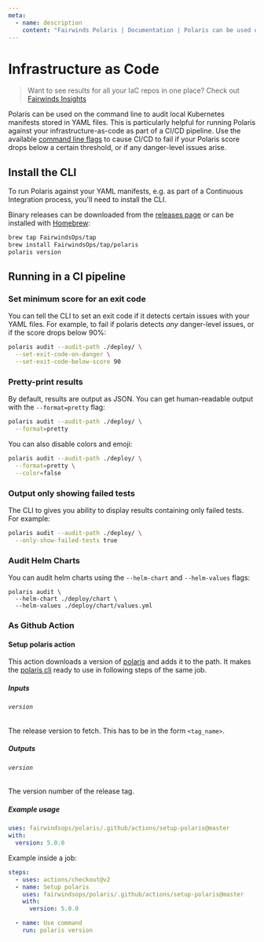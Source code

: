```yaml
---
meta:
  - name: description
    content: "Fairwinds Polaris | Documentation | Polaris can be used on the command line to audit local Kubernetes manifests stored in YAML files."
---
```

# Infrastructure as Code
> Want to see results for all your IaC repos in one place? Check out
> [Fairwinds Insights](https://www.fairwinds.com/fairwinds-polaris-upgrade)

Polaris can be used on the command line to audit local Kubernetes manifests stored in YAML files.
This is particularly helpful for running Polaris against your infrastructure-as-code as part of a
CI/CD pipeline. Use the available [command line flags](#running-in-a-ci-pipeline)
to cause CI/CD to fail if your Polaris score drops below a certain threshold, or if any danger-level issues arise.


## Install the CLI
To run Polaris against your YAML manifests, e.g. as part of a Continuous Integration process,
you'll need to install the CLI.

Binary releases can be downloaded from the [releases page](https://github.com/fairwindsops/polaris/releases)
or can be installed with [Homebrew](https://brew.sh/):
```bash
brew tap FairwindsOps/tap
brew install FairwindsOps/tap/polaris
polaris version
```

## Running in a CI pipeline

### Set minimum score for an exit code
You can tell the CLI to set an exit code if it detects certain issues with your YAML files.
For example, to fail if polaris detects *any* danger-level issues, or if the score drops below 90%:
```bash
polaris audit --audit-path ./deploy/ \
  --set-exit-code-on-danger \
  --set-exit-code-below-score 90
```

### Pretty-print results
By default, results are output as JSON. You can get human-readable output with
the `--format=pretty` flag:

```bash
polaris audit --audit-path ./deploy/ \
  --format=pretty
```

You can also disable colors and emoji:
```bash
polaris audit --audit-path ./deploy/ \
  --format=pretty \
  --color=false
```

### Output only showing failed tests
The CLI to gives you ability to display results containing only failed tests. 
For example:
```bash
polaris audit --audit-path ./deploy/ \
  --only-show-failed-tests true
```

### Audit Helm Charts
You can audit helm charts using the `--helm-chart` and `--helm-values` flags:
```
polaris audit \
  --helm-chart ./deploy/chart \
  --helm-values ./deploy/chart/values.yml
```

### As Github Action
#### Setup polaris action

This action downloads a version of [polaris](https://github.com/FairwindsOps/polaris) and adds it to the path. It makes the [polaris cli](https://polaris.docs.fairwinds.com/infrastructure-as-code) ready to use in following steps of the same job.

##### Inputs

###### `version`

The release version to fetch. This has to be in the form `<tag_name>`.

##### Outputs

###### `version`

The version number of the release tag.

##### Example usage

```yaml
uses: fairwindsops/polaris/.github/actions/setup-polaris@master
with:
  version: 5.0.0
```

Example inside a job:

```yaml
steps:
  - uses: actions/checkout@v2
  - name: Setup polaris
    uses: fairwindsops/polaris/.github/actions/setup-polaris@master
    with:
      version: 5.0.0

  - name: Use command
    run: polaris version
```
